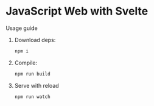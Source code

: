 # JavaScript Web with Svelte

Usage guide

1. Download deps:

    ```sh
    npm i
    ```

2. Compile:

    ```sh
    npm run build
    ```

3. Serve with reload

    ```sh
    npm run watch
    ```
